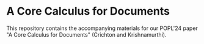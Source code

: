 # A Core Calculus for Documents

This repository contains the accompanying materials for our POPL'24 paper "A Core Calculus for Documents" (Crichton and Krishnamurthi). 

